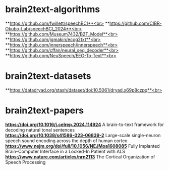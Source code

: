 # brain2text-algorithms
**https://github.com/fwillett/speechBCI**<br>
**https://github.com/CIBR-Okubo-Lab/speechBCI_2024**<br>
**https://github.com/Museum7432/B2T_Model**<br>
**https://github.com/jgmakin/ecog2txt**<br>
**https://github.com/innerspeech/innerspeech**<br>
**https://github.com/cffan/neural_seq_decoder**<br>
**https://github.com/NeuSpeech/EEG-To-Text**<br>

# brain2text-datasets
**https://datadryad.org/stash/dataset/doi:10.5061/dryad.x69p8czpq**<br>

# brain2text-papers
**https://doi.org/10.1016/j.celrep.2024.114924** A brain-to-text framework for decoding natural tonal sentences<br>
**https://doi.org/10.1038/s41586-023-06839-2** Large-scale single-neuron speech sound encoding across the depth of human cortex<br>
**https://www.nejm.org/doi/full/10.1056/NEJMoa1608085** Fully Implanted Brain–Computer Interface in a Locked-In Patient with ALS<br>
**https://www.nature.com/articles/nrn2113** The Cortical Organization of Speech Processing<br>
